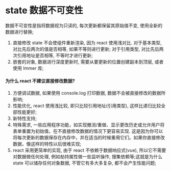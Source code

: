 # state 数据不可变性

数据不可变性是指将数据视为只读的, 每次更新都保留其原始值不变, 使用全新的数据进行替换;

1. 直接修改 state 不会使组件重新渲染, 因为 react 使用浅对比. 对于基本类型, 对比先后两次的值是否相等, 如果不等则进行更新; 对于引用类型, 对比先后两次引用地址是否相等, 不等时才进行更新;
2. 嵌套的对象, 数据进行深度更新时, 需要从要更新的位置创建副本到顶层, 或者使用 Immer 库;

#### 为什么 react 不建议直接修改数据?

1. 方便调试数据, 如果使用 console.log 打印数据, 数据不会被直接修改的数据所影响;
2. 性能优化, react 使用浅比较, 即只比较引用地址(引用类型), 这样比递归比较全部性能更好;
3. 新特性支持;
4. 特殊需求, 一些应用程序功能，如实现撤消/重做、显示更改历史或允许用户将表单重置为初始值，在不直接修改数据的情况下更容易实现. 这是因为你可以将每次更新的数据保存在内存中，并在适当的时候重用它们。如果你直接修改数据，像这样的特性以后很难实现;
5. react 采用更简单的实现, 由于 react 不依赖于数据响应式(vue), 所以它不需要对数据做任何处理, 例如劫持属性做一些监听操作, 搜集依赖等;这就是为什么 state 可以储存任何对象数据, 不管它有多大多复杂, 都不会产生性能问题;
